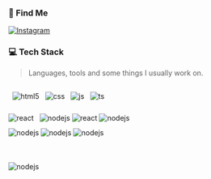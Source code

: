 ### 🔎 Find Me

[![Instagram](https://img.shields.io/badge/Instagram-E4405F?style=for-the-badge&logo=instagram&logoColor=white)](https://instagram.com/___marcovito)

### 💻 Tech Stack

> Languages, tools and some things I usually work on.

<div style="display: inline-block">

  <img align="center" alt="html5" src="https://img.shields.io/badge/HTML5-E34F26?style=for-the-badge&logo=html5&logoColor=white" />
  <img align="center" alt="css" src="https://img.shields.io/badge/CSS3-1572B6?style=for-the-badge&logo=css3&logoColor=white" />
  <img align="center" alt="js" src="https://img.shields.io/badge/JavaScript-F7DF1E?style=for-the-badge&logo=javascript&logoColor=black" />
  <img align="center" alt="ts" src="https://img.shields.io/badge/TypeScript-007ACC?style=for-the-badge&logo=typescript&logoColor=white" />
</div>

<div style="margin-top: 10px">
<img align="center" alt="react" src="https://img.shields.io/badge/React-20232A?style=for-the-badge&logo=react&logoColor=61DAFB" />
  <img align="center" alt="nodejs" src="https://img.shields.io/badge/Next-black?style=for-the-badge&logo=next.js&logoColor=white" />
  <img align="center" alt="react" src="https://img.shields.io/badge/react_native-%2320232a.svg?style=for-the-badge&logo=react&logoColor=%2361DAFB" />
  <img align="center" alt="nodejs" src="https://img.shields.io/badge/Node.js-43853D?style=for-the-badge&logo=node.js&logoColor=white" />
</div>

<div style="margin-top: 10px">
	<img align="center" alt="nodejs" src="https://img.shields.io/badge/mysql-%2300f.svg?style=for-the-badge&logo=mysql&logoColor=white" />
	<img align="center" alt="nodejs" src="https://img.shields.io/badge/postgres-%23316192.svg?style=for-the-badge&logo=postgresql&logoColor=white" />
		<img align="center" alt="nodejs" src="https://img.shields.io/badge/redis-%23DD0031.svg?style=for-the-badge&logo=redis&logoColor=white" />
</div>

<div style="margin-top: 40px">
  
<img style="margin-top: 10px" align="center" alt="nodejs" src="https://img.shields.io/badge/docker-%230db7ed.svg?style=for-the-badge&logo=docker&logoColor=white" />
  
</div>
